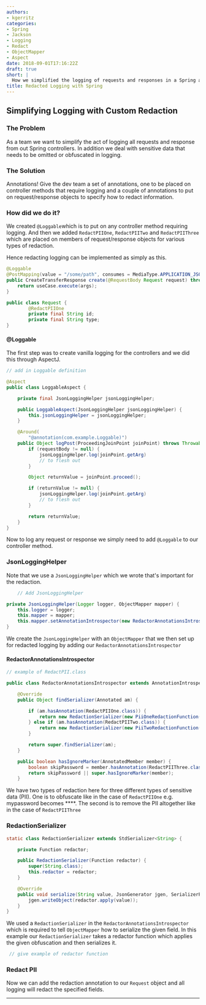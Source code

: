 ```yaml
---
authors:
- kgerritz
categories:
- Spring
- Jackson
- Logging
- Redact
- ObjectMapper
- Aspect
date: 2018-09-01T17:16:22Z
draft: true
short: |
  How we simplified the logging of requests and responses in a Spring application to only annotations
title: Redacted Logging with Spring
---
```


## Simplifying Logging with Custom Redaction

### The Problem
As a team we want to simplify the act of logging all requests and response from out Spring controllers. In addition we deal with sensitive data that needs to be omitted or obfuscated in logging.

### The Solution
Annotations! Give the dev team a set of annotations, one to be placed on controller methods that require logging and a couple of annotations to put on request/response objects to specify how to redact information.

### How did we do it?

We created `@Loggable`which is to put on any controller method requiring logging. And then we added `RedactPIIOne`, `RedactPIITwo` and `RedactPIIThree` which are placed on members of request/response objects for various types of redaction. 

Hence redacting logging can be implemented as simply as this.

~~~java
@Loggable
@PostMapping(value = "/some/path", consumes = MediaType.APPLICATION_JSON_VALUE)
public CreateTransferResponse create(@RequestBody Request request) throws Exception {
    return useCase.execute(args);
}
~~~

~~~java
public class Request {
        @RedactPIIOne
        private final String id;
        private final String type;
}
~~~

#### @Loggable

The first step was to create vanilla logging for the controllers and we did this through AspectJ.

~~~java
// add in Loggable definition
~~~

~~~java
@Aspect
public class LoggableAspect {

    private final JsonLoggingHelper jsonLoggingHelper;

    public LoggableAspect(JsonLoggingHelper jsonLoggingHelper) {
        this.jsonLoggingHelper = jsonLoggingHelper;
    }

    @Around(
        "@annotation(com.example.Loggable)")
    public Object logPost(ProceedingJoinPoint joinPoint) throws Throwable {
        if (requestBody != null) {
            jsonLoggingHelper.log(joinPoint.getArg)
            // to flesh out
        }

        Object returnValue = joinPoint.proceed();

        if (returnValue != null) {
            jsonLoggingHelper.log(joinPoint.getArg)
            // to flesh out
        }

        return returnValue;
    }
}
~~~

Now to log any request or response we simply need to add `@Loggable` to our controller method.

### JsonLoggingHelper

Note that we use a `JsonLoggingHelper` which we wrote that's important for the redaction.

~~~java
	// Add JsonLoggingHelper
~~~

~~~java
private JsonLoggingHelper(Logger logger, ObjectMapper mapper) {
    this.logger = logger;
    this.mapper = mapper;
    this.mapper.setAnnotationIntrospector(new RedactorAnnotationsIntrospector());
}
~~~
We create the `JsonLoggingHelper` with an `ObjectMapper` that we then set up for   redacted logging by adding our `RedactorAnnotationsIntrospector`

#### RedactorAnnotationsIntrospector

~~~java
// example of RedactPII.class
~~~

~~~java
public class RedactorAnnotationsIntrospector extends AnnotationIntrospector {

    @Override
    public Object findSerializer(Annotated am) {

        if (am.hasAnnotation(RedactPIIOne.class)) {
            return new RedactionSerializer(new PiiOneRedactionFunction());
        } else if (am.hasAnnotation(RedactPIITwo.class)) {
            return new RedactionSerializer(new PiiTwoRedactionFunction());
        }

        return super.findSerializer(am);
    }

    public boolean hasIgnoreMarker(AnnotatedMember member) {
        boolean skipPassword = member.hasAnnotation(RedactPIIThree.class);
        return skipPassword || super.hasIgnoreMarker(member);
    }
~~~
We have two types of redaction here for three different types of sensitive data (PII). One is to obfuscate like in the case of `RedactPIIOne` e.g. mypassword becomes ****. The second is to remove the PII altogether like in the case of `RedactPIIThree`

### RedactionSerializer

~~~java
static class RedactionSerializer extends StdSerializer<String> {

    private Function redactor;

    public RedactionSerializer(Function redactor) {
        super(String.class);
        this.redactor = redactor;
    }

    @Override
    public void serialize(String value, JsonGenerator jgen, SerializerProvider provider) throws IOException {
        jgen.writeObject(redactor.apply(value));
    }
}
~~~

We used a `RedactionSerializer` in the `RedactorAnnotationsIntrospector` which is required to tell `ObjectMapper` how to serialize the given field. In this example our `RedactionSerializer` takes a redactor function which applies the given obfuscation and then serializes it.

~~~java
 // give example of redactor function
~~~

### Redact PII

Now we can add the redaction annotation to our `Request` object and all logging will redact the specified fields.

---

